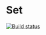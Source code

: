 # Set
[![Build status](https://ci.appveyor.com/api/projects/status/c01kc7rrk9mbrj17?svg=true)](https://ci.appveyor.com/project/it-Lilya/set)